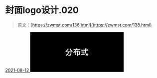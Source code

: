 <!--yml
category: 未分类
date: 0001-01-01 00:00:00
--->

# 封面logo设计.020

> 原文：[https://zwmst.com/138.html](https://zwmst.com/138.html)

   [ <time datetime="2021-08-12T09:21:25+08:00"> 2021-08-12 </time> ](https://zwmst.com/%e5%b0%81%e9%9d%a2logo%e8%ae%be%e8%ae%a1-020)  [![](img/58101ffd700e46cc6a23287080e248b8.png)](https://zwmst.com/wp-content/uploads/2021/08/1628731285-25777b2b8aaa142.jpeg)